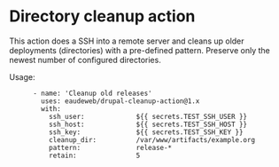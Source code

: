 # Directory cleanup action

This action does a SSH into a remote server and cleans up older deployments (directories) with a pre-defined pattern. Preserve only the newest number of configured directories.

Usage:

```
      - name: 'Cleanup old releases'
        uses: eaudeweb/drupal-cleanup-action@1.x
        with:
          ssh_user:             ${{ secrets.TEST_SSH_USER }}
          ssh_host:             ${{ secrets.TEST_SSH_HOST }}
          ssh_key:              ${{ secrets.TEST_SSH_KEY }}
          cleanup_dir:          /var/www/artifacts/example.org
          pattern:              release-*
          retain:               5
```
